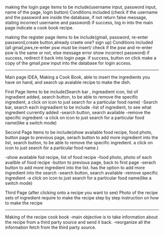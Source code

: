 making the login page
  items to be include(username input, password input, name of the page, login button)
  Conditions included (check if the username and the password are inside the database, if not return false message, stating incorrect username and password)
  if success, log in into the main page indicate a cook book recipe.

making the register page
  items to be include(gmail, password, re-enter password,create button,already craete one? sign up)
  Conditions included (all gmail,pws,re-enter psw must be insert/ check if the psw and re-enter psw is the same or not, else message error show incorrect password)
  if success, redirect it back into login page.
  if success, button on click make a copy of the gmail,psw input into the database for login access.

______________________________________________________________________________________________________________________________________________________________________

Main page IDEA,       Making a Cook Book,
able to insert the ingredients you have on hand, and search up avaiable recipe to make the dish.

First Page
items to be include(Search bar , ingreadient icon, list of ingradient added, search button, to be able to remove the specific ingredient, a click on icon to just search for a particular food name)
-Search bar, search each ingreadient to be include
-list of ingredient, to see what ingredient currently added
-search button, search available 
-remove the specific ingredient
-a click on icon to just search for a particular food name(like a switch mode)

Second Page
items to be include(show available food recipe, food photo, button page to previous page, serach button to add more ingredient into the list, search button, to be 
                    able to remove the specific ingredient. a click on icon to just search for a particular food name.)

-show available fod recipe, list of food recipe
-food photo, photo of each availble of food recipe
-button to previous page, back to first page
-serach button to add more ingredient into the list. has the option to add more ingredient into the search
-search button, search available
-remove specific ingredient
-a click on icon to just search for a particular food name(like a switch mode)

Third Page (after clicking onto a recipe you want to see)
Photo of the recipe
sets of ingredient require to make the recipe
step by step instruction on how to make the recipe

______________________________________________________________________________________________________________________________________________________________________

Making of the recipe cook book
-main objective is to take information about the recipe from a third party source and send it back.
-reorganize all the information fetch from the third party source.